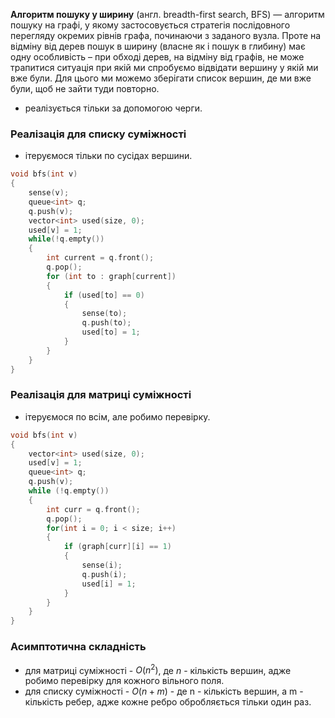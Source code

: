 **Алгоритм пошуку у ширину** (англ. breadth-first search, BFS) — алгоритм пошуку на графі, у
якому застосовується стратегія послідовного перегляду окремих рівнів графа,
починаючи з заданого вузла. Проте на відміну від дерев пошук в ширину (власне як і пошук в глибину) має одну особливість – при обході дерев, на відміну від графів, не може трапитися ситуація при якій ми спробуємо відвідати вершину у якій ми вже були. Для цього ми можемо зберігати список вершин, де ми вже були, щоб не зайти туди повторно. 
- реалізується тільки за допомогою черги. 

### Реалізація для списку суміжності
- ітеруємося тільки по сусідах вершини.
```c++
void bfs(int v)  
{  
    sense(v);  
    queue<int> q;  
    q.push(v);  
    vector<int> used(size, 0);  
    used[v] = 1;  
    while(!q.empty())  
    {        
	    int current = q.front();  
        q.pop();  
        for (int to : graph[current])  
        {            
	        if (used[to] == 0)  
            {                
	            sense(to);  
                q.push(to);  
                used[to] = 1;  
            }        
        }    
    }
}
```

### Реалізація для матриці суміжності
- ітеруємося по всім, але робимо перевірку.
```c++
void bfs(int v)  
{  
    vector<int> used(size, 0);  
    used[v] = 1;  
    queue<int> q;  
    q.push(v);  
    while (!q.empty())  
    {        
	    int curr = q.front();  
        q.pop();  
        for(int i = 0; i < size; i++)  
        {            
	        if (graph[curr][i] == 1)  
            {                
	            sense(i);  
                q.push(i);  
                used[i] = 1;  
            }        
        }    
    }
}
```

### Асимптотична складність 
- для матриці суміжності - $O(n^2)$, де $n$ - кількість вершин, адже робимо перевірку для кожного вільного поля. 
- для списку суміжності - $O(n + m)$ - де n - кількість вершин, а m - кількість ребер, адже кожне ребро обробляється тільки один раз.
